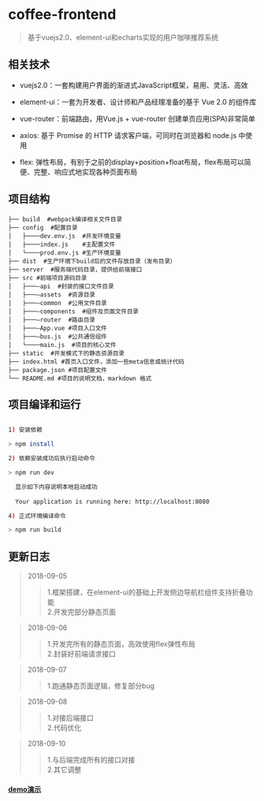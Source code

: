 # coffee-frontend

> 基于vuejs2.0、element-ui和echarts实现的用户咖啡推荐系统

## 相关技术

* vuejs2.0：一套构建用户界面的渐进式JavaScript框架，易用、灵活、高效

* element-ui：一套为开发者、设计师和产品经理准备的基于 Vue 2.0 的组件库

* vue-router：前端路由，用Vue.js + vue-router 创建单页应用(SPA)非常简单

* axios: 基于 Promise 的 HTTP 请求客户端，可同时在浏览器和 node.js 中使用

* flex: 弹性布局，有别于之前的display+position+float布局，flex布局可以简便、完整、响应式地实现各种页面布局

## 项目结构

```
├── build  #webpack编译相关文件目录
├── config  #配置目录
│   ├────dev.env.js  #开发环境变量
│   ├────index.js    #主配置文件
│   └────prod.env.js #生产环境变量
├── dist  #生产环境下build后的文件存放目录（发布目录）
├── server  #服务端代码目录，提供给前端接口
├── src #前端项目源码目录
│   ├───—api  #封装的接口文件目录
│   ├───—assets  #资源目录
│   ├───—common  #公用文件目录
│   ├───—components  #组件及页面文件目录
│   ├───—router  #路由目录
│   ├───—App.vue #项目入口文件
│   ├───—bus.js  #公共通信组件
│   └────main.js  #项目的核心文件
├── static  #开发模式下的静态资源目录
├── index.html #首页入口文件，添加一些meta信息或统计代码
├── package.json #项目配置文件
└── README.md #项目的说明文档，markdown 格式
```

## 项目编译和运行


``` bash

1) 安装依赖

> npm install

2) 依赖安装成功后执行启动命令

> npm run dev

  显示如下内容说明本地启动成功
  
  Your application is running here: http://localhost:8080

4) 正式环境编译命令

> npm run build

```

## 更新日志

> 2018-09-05
 >> 1.框架搭建，在element-ui的基础上开发侧边导航栏组件支持折叠功能                  
 >> 2.开发完部分静态页面          
  
 > 2018-09-06
 >> 1.开发完所有的静态页面，高效使用flex弹性布局                 
 >> 2.封装好前端请求接口
 
 > 2018-09-07
 >> 1.跑通静态页面逻辑，修复部分bug            
 
 > 2018-09-08
 >> 1.对接后端接口       
 >> 2.代码优化         
 
 > 2018-09-10
 >> 1.与后端完成所有的接口对接  
 >> 2.其它调整            
 
 #### [demo演示](https://pan.baidu.com/s/1GFIEpIw6vy_iMpxSVcY2Pg)
